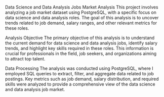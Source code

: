 Data Science and Data Analysis Jobs Market Analysis
This project involves analyzing a job market dataset using PostgreSQL, with a specific focus on data science and data analysis roles. The goal of this analysis is to uncover trends related to job demand, salary ranges, and other relevant metrics for these roles.

Analysis Objective
The primary objective of this analysis is to understand the current demand for data science and data analysis jobs, identify salary trends, and highlight key skills required in these roles. This information is crucial for professionals in the field, job seekers, and organizations aiming to attract top talent.

Data Processing
The analysis was conducted using PostgreSQL, where I employed SQL queries to extract, filter, and aggregate data related to job postings. Key metrics such as job demand, salary distribution, and required skills were analyzed to provide a comprehensive view of the data science and data analysis job market.

